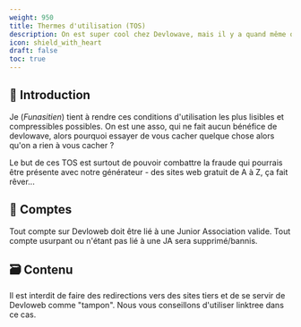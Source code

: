 ```yaml
---
weight: 950
title: Thermes d'utilisation (TOS)
description: On est super cool chez Devlowave, mais il y a quand même quelques petites chose à respecter pour avoir un site sur Devloweb.
icon: shield_with_heart
draft: false
toc: true
---
```


## 🔰 Introduction
Je (*Funasitien*) tient à rendre ces conditions d'utilisation les plus lisibles et compressibles possibles. On est une asso, qui ne fait aucun bénéfice de devlowave, alors pourquoi essayer de vous cacher quelque chose alors qu'on a rien à vous cacher ? 

Le but de ces TOS est surtout de pouvoir combattre la fraude qui pourrais être présente avec notre générateur - des sites web gratuit de A à Z, ça fait rêver...

## 👤 Comptes
Tout compte sur Devloweb doit être lié à une Junior Association valide. Tout compte usurpant ou n'étant pas lié à une JA sera supprimé/bannis.

## 🗃 Contenu
Il est interdit de faire des redirections vers des sites tiers et de se servir de Devloweb comme "tampon". Nous vous conseillons d'utiliser linktree dans ce cas.
